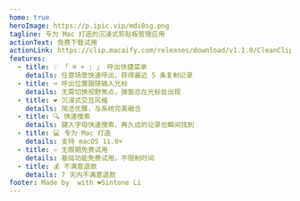 ```yaml
---
home: true
heroImage: https://p.ipic.vip/mdi0sg.png
tagline: 专为 Mac 打造的沉浸式剪贴板管理应用
actionText: 免费下载试用
actionLink: https://clip.macaify.com/releases/download/v1.1.0/CleanClip.app.zip
features:
  - title: 💡 「 ⌘ + ; 」 呼出快捷菜单
    details: 任意场景快速呼出，获得最近 5 条复制记录
  - title: ⌨️ 呼出位置跟随输入光标
    details: 无需切换视野焦点，弹窗总在光标处出现
  - title: ❤️ 沉浸式交互风格
    details: 简洁优雅，与系统完美融合
  - title: 🔍 快速搜索
    details: 键入字母快速搜索，再久远的记录也瞬间找到
  - title: 💻 专为 Mac 打造
    details: 支持 macOS 11.0+
  - title: ♾️ 无限期免费试用
    details: 基础功能免费试用，不限制时间
  - title: 💰 不满意退款
    details: 7 天内不满意退款
footer: Made by  with ❤️Sintone Li
---
```

